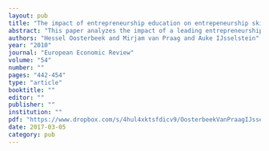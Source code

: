 ```yaml
---
layout: pub
title: "The impact of entrepreneurship education on entrepeneurship skills and motivation"
abstract: "This paper analyzes the impact of a leading entrepreneurship education program on college students’ entrepreneurship competencies and intentions using an instrumental variables approach in a difference-in-differences framework. We exploit that the program was offered to students at one location of a school but not at another location of the same school. Location choice (and thereby treatment) is instrumented by the relative distance of locations to parents’ place of residence.  The results show that the program does not have the intended effects: the effect on students’ self-assessed entrepreneurial skills is insignificant and the effect on the intention to become an entrepreneur is even significantly negative."
authors: "Hessel Oosterbeek and Mirjam van Praag and Auke IJsselstein"
year: "2010"
journal: "European Economic Review"
volume: "54"
number: ""
pages: "442-454"
type: "article"
booktitle: ""
editor: ""
publisher: ""
institution: ""
pdf: "https://www.dropbox.com/s/4hul4xktsfdicv9/OosterbeekVanPraagIJsselstein2010euecr.pdf?dl=0"
date: 2017-03-05
category: pub
---
```

